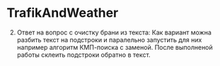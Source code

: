 # TrafikAndWeather
2) Ответ на вопрос с очистку брани из текста:
Как вариант можна разбить текст на подстроки и паралельно запустить для них например алгоритм КМП-поиска с заменой. После выполненой работы склеить подстроки обратно в текст.
